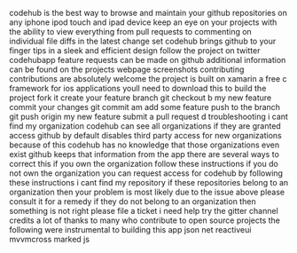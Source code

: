 codehub is the best way to browse and maintain your github repositories on any iphone ipod touch and ipad device keep an eye on your projects with the ability to view everything from pull requests to commenting on individual file diffs in the latest change set codehub brings github to your finger tips in a sleek and efficient design follow the project on twitter codehubapp feature requests can be made on github additional information can be found on the projects webpage screenshots contributing contributions are absolutely welcome the project is built on xamarin a free c framework for ios applications youll need to download this to build the project fork it create your feature branch git checkout b my new feature commit your changes git commit am add some feature push to the branch git push origin my new feature submit a pull request d troubleshooting i cant find my organization codehub can see all organizations if they are granted access github by default disables third party access for new organizations because of this codehub has no knowledge that those organizations even exist github keeps that information from the app there are several ways to correct this if you own the organization follow these instructions if you do not own the organization you can request access for codehub by following these instructions i cant find my repository if these repositories belong to an organization then your problem is most likely due to the issue above please consult it for a remedy if they do not belong to an organization then something is not right please file a ticket i need help try the gitter channel credits a lot of thanks to many who contribute to open source projects the following were instrumental to building this app json net reactiveui mvvmcross marked js